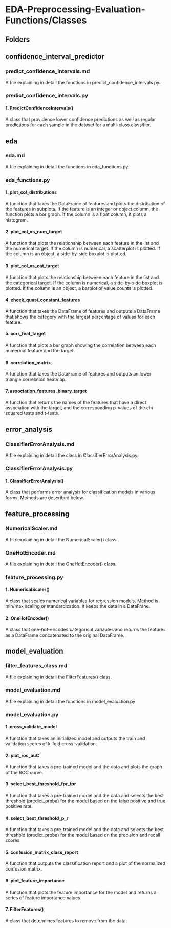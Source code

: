 # EDA-Preprocessing-Evaluation-Functions/Classes


## Folders

## confidence_interval_predictor
### predict_confidence_intervals.md
A file explaining in detail the functions in predict_confidence_intervals.py.
### predict_confidence_intervals.py
#### 1. PredictConfidenceIntervals()
A class that providence lower confidence predictions as well as regular predictions for each sample in the dataset for a multi-class classifier.

## eda
### eda.md
A file explaining in detail the functions in eda_functions.py.
### eda_functions.py
#### 1. plot_col_distributions
A function that takes the DataFrame of features and plots the distribution of the features in subplots. 
If the feature is an integer or object column, the function plots a bar graph. If the column is a float column, it plots a histogram.

#### 2. plot_col_vs_num_target
A function that plots the relationship between each feature in the list and the numerical target. 
If the column is numerical, a scatterplot is plotted. If the column is an object, a side-by-side boxplot is plotted.

#### 3. plot_col_vs_cat_target
A function that plots the relationship between each feature in the list and the categorical target. 
If the column is numerical, a side-by-side boxplot is plotted. If the column is an object, a barplot of value counts is plotted.

#### 4. check_quasi_constant_features
A function that takes the DataFrame of features and outputs a DataFrame that shows the category with the largest percentage of values for each feature.

#### 5. corr_feat_target
A function that plots a bar graph showing the correlation between each numerical feature and the target.

#### 6. correlation_matrix
A function that takes the DataFrame of features and outputs an lower triangle correlation heatmap.

#### 7. association_features_binary_target
A function that returns the names of the features that have a direct association with the target, and the corresponding p-values of the chi-squared tests and t-tests.

## error_analysis
### ClassifierErrorAnalysis.md
A file explaining in detail the class in ClassifierErrorAnalysis.py.

### ClassifierErrorAnalysis.py
#### 1. ClassifierErrorAnalysis()
A class that performs error analysis for classification models in various forms. Methods are described below.

## feature_processing
### NumericalScaler.md
A file explaining in detail the NumericalScaler() class.
### OneHotEncoder.md
A file explaining in detail the OneHotEncoder() class.
### feature_processing.py
#### 1. NumericalScaler()
A class that scales numerical variables for regression models. Method is min/max scaling or standardization. It keeps the data in a DataFrane.
#### 2. OneHotEncoder()
A class that one-hot-encodes categorical variables and returns the features as a DataFrame concatenated to the original DataFrame.

## model_evaluation
### filter_features_class.md
A file explaining in detail the FilterFeatures() class.
### model_evaluation.md 
A file explaining in detail the functions in model_evaluation.py
### model_evaluation.py 
#### 1. cross_validate_model
A function that takes an initialized model and outputs the train and validation scores of k-fold cross-validation.
#### 2. plot_roc_auC
A function that takes a pre-trained model and the data and plots the graph of the ROC curve.
#### 3. select_best_threshold_fpr_tpr
A function that takes a pre-trained model and the data and selects the best threshold (predict_proba) for the model based on the false positive and true positive rate.
#### 4. select_best_threshold_p_r
A function that takes a pre-trained model and the data and selects the best threshold (predict_proba) for the model based on the precision and recall scores.
#### 5. confusion_matrix_class_report
A function that outputs the classification report and a plot of the normalized confusion matrix.
#### 6. plot_feature_importance
A function that plots the feature importance for the model and returns a series of feature importance values.
#### 7. FilterFeatures()
A class that determines features to remove from the data.




